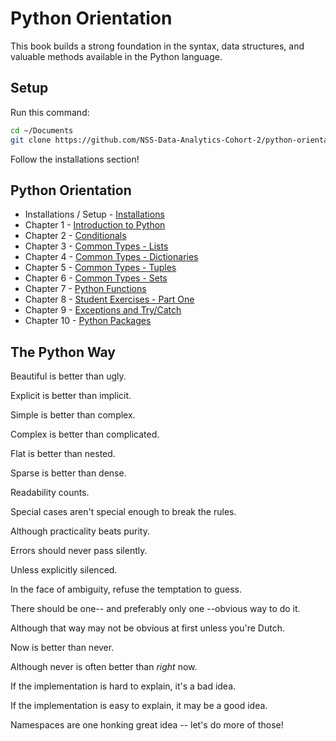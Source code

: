 # Python Orientation

This book builds a strong foundation in the syntax, data structures, and valuable methods available in the Python language.

## Setup

Run this command: 

```bash
cd ~/Documents
git clone https://github.com/NSS-Data-Analytics-Cohort-2/python-orientation.git
``` 

Follow the installations section!

## Python Orientation

* Installations / Setup - [Installations](chapters/INSTALLATION.md)
* Chapter 1 - [Introduction to Python](chapters/Chapter%201.ipynb)
* Chapter 2 - [Conditionals](chapters/Chapter%202.ipynb)
* Chapter 3 - [Common Types - Lists](chapters/Chapter%203.ipynb)
* Chapter 4 - [Common Types - Dictionaries](chapters/Chapter%204.ipynb)
* Chapter 5 - [Common Types - Tuples](chapters/Chapter%205.ipynb)
* Chapter 6 - [Common Types - Sets](chapters/DATA_STRUCTURES_SET.md)
* Chapter 7 - [Python Functions](chapters/FUNCTIONS_INTRO.md)
* Chapter 8 - [Student Exercises - Part One](chapters/STUDENT_EXERCISES_TYPES.md)
* Chapter 9 - [Exceptions and Try/Catch](chapters/TRY_CATCH_INTRO.md)
* Chapter 10 - [Python Packages](chapters/PYTHON_PACKAGES.md)

## The Python Way

Beautiful is better than ugly.

Explicit is better than implicit.

Simple is better than complex.

Complex is better than complicated.

Flat is better than nested.

Sparse is better than dense.

Readability counts.

Special cases aren't special enough to break the rules.

Although practicality beats purity.

Errors should never pass silently.

Unless explicitly silenced.

In the face of ambiguity, refuse the temptation to guess.

There should be one-- and preferably only one --obvious way to do it.

Although that way may not be obvious at first unless you're Dutch.

Now is better than never.

Although never is often better than *right* now.

If the implementation is hard to explain, it's a bad idea.

If the implementation is easy to explain, it may be a good idea.

Namespaces are one honking great idea -- let's do more of those!

